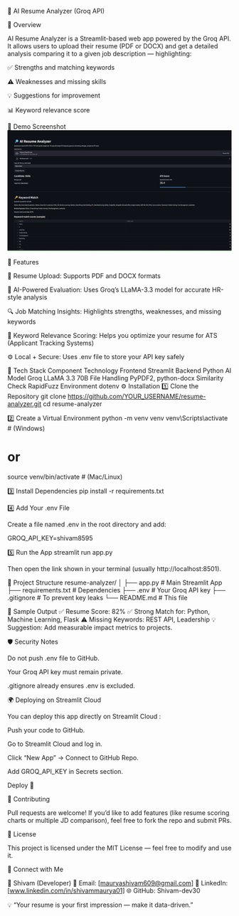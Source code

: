 🧠 AI Resume Analyzer (Groq API)










🚀 Overview

AI Resume Analyzer is a Streamlit-based web app powered by the Groq API.
It allows users to upload their resume (PDF or DOCX) and get a detailed analysis comparing it to a given job description — highlighting:

✅ Strengths and matching keywords

⚠️ Weaknesses and missing skills

💡 Suggestions for improvement

📊 Keyword relevance score

🎯 Demo Screenshot
![alt text](image.png)

🧩 Features

📄 Resume Upload: Supports PDF and DOCX formats

🧠 AI-Powered Evaluation: Uses Groq’s LLaMA-3.3 model for accurate HR-style analysis

🔍 Job Matching Insights: Highlights strengths, weaknesses, and missing keywords

🧾 Keyword Relevance Scoring: Helps you optimize your resume for ATS (Applicant Tracking Systems)

⚙️ Local + Secure: Uses .env file to store your API key safely

🧰 Tech Stack
Component	Technology
Frontend	Streamlit
Backend	Python
AI Model	Groq LLaMA 3.3 70B
File Handling	PyPDF2, python-docx
Similarity Check	RapidFuzz
Environment	dotenv
⚙️ Installation
1️⃣ Clone the Repository
git clone https://github.com/YOUR_USERNAME/resume-analyzer.git
cd resume-analyzer

2️⃣ Create a Virtual Environment
python -m venv venv
venv\Scripts\activate   # (Windows)
# or
source venv/bin/activate  # (Mac/Linux)

3️⃣ Install Dependencies
pip install -r requirements.txt

4️⃣ Add Your .env File

Create a file named .env in the root directory and add:

GROQ_API_KEY=shivam8595

5️⃣ Run the App
streamlit run app.py


Then open the link shown in your terminal (usually http://localhost:8501).

📂 Project Structure
resume-analyzer/
│
├── app.py                # Main Streamlit App
├── requirements.txt      # Dependencies
├── .env                  # Your Groq API key
├── .gitignore            # To prevent key leaks
└── README.md             # This file

🧾 Sample Output
✅ Resume Score: 82%
✅ Strong Match for: Python, Machine Learning, Flask
⚠️ Missing Keywords: REST API, Leadership
💡 Suggestion: Add measurable impact metrics to projects.

🛡️ Security Notes

Do not push .env file to GitHub.

Your Groq API key must remain private.

.gitignore already ensures .env is excluded.

🌍 Deploying on Streamlit Cloud

You can deploy this app directly on Streamlit Cloud
:

Push your code to GitHub.

Go to Streamlit Cloud and log in.

Click “New App” → Connect to GitHub Repo.

Add GROQ_API_KEY in Secrets section.

Deploy 🚀

🤝 Contributing

Pull requests are welcome!
If you’d like to add features (like resume scoring charts or multiple JD comparison), feel free to fork the repo and submit PRs.

📜 License

This project is licensed under the MIT License — feel free to modify and use it.

💬 Connect with Me

👤 Shivam (Developer)
📧 Email: [mauryashivam609@gmail.com]
💼 LinkedIn: [www.linkedin.com/in/shivammaurya01]
🌐 GitHub: Shivam-dev30

💡 “Your resume is your first impression — make it data-driven.”